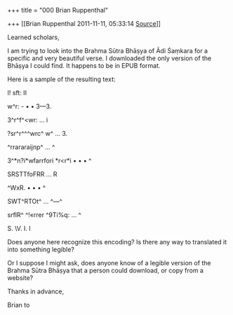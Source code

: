 +++
title = "000 Brian Ruppenthal"

+++
[[Brian Ruppenthal	2011-11-11, 05:33:14 [Source](https://groups.google.com/g/samskrita/c/TucBaCg5kuo)]]



Learned scholars,



I am trying to look into the Brahma Sūtra Bhāṣya of Ādi Śaṃkara for a specific and very beautiful verse. I downloaded the only version of the Bhāṣya I could find. It happens to be in EPUB format.



Here is a sample of the resulting text:



 I! sft: II

 w^r: - • • 3—3.

 3^r^f^\<wr: ... i

 ?sr^r^^^wrc^ w^ ... 3.

 ^rrararaijnp^ ... ^

 3^\*n?i\*wfarrfori \*r\<r\*i • • • ^

 SRSTTfoFRR ... R

 ^WxR. • • • ^

 SWT^RTOt^ ... ^—^

 srflR^ ^!«rrer ^9Ti%q: ... ^

 S. \\V. I. I



Does anyone here recognize this encoding? Is there any way to translated it into something legible?

  

Or I suppose I might ask, does anyone know of a legible version of the Brahma Sūtra Bhāṣya that a person could download, or copy from a website?  



Thanks in advance,



Brian to

